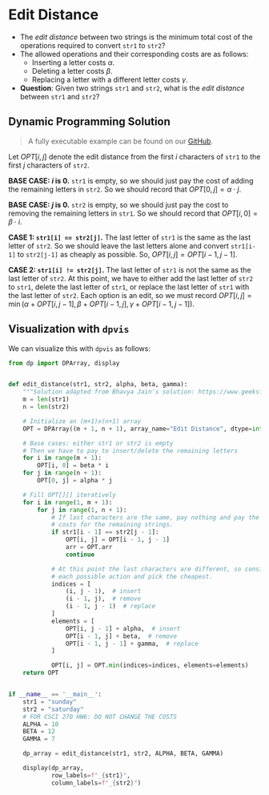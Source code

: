 # Edit Distance

- The *edit distance* between two strings is the minimum total cost of the
  operations required to convert `str1` to `str2`?
- The allowed operations and their corresponding costs are as follows:
    - Inserting a letter costs $\alpha$.
    - Deleting a letter costs $\beta$.
    - Replacing a letter with a different letter costs $\gamma$.
- **Question**: Given two strings `str1` and `str2`, what is the *edit
  distance* between `str1` and `str2`?

## Dynamic Programming Solution

> A fully executable example can be found on our
> [GitHub](https://github.com/itsdawei/dpvis/tree/main/demos/edit_distance.py).

Let $OPT[i, j]$ denote the edit distance from the first $i$ characters of
`str1` to the first $j$ characters of `str2`.

**BASE CASE: $i$ is $0$.** `str1` is empty, so we should just pay the cost of
adding the remaining letters in `str2`. So we should record that $OPT[0, j]
= \alpha \cdot j$.

**BASE CASE: $j$ is $0$.** `str2` is empty, so we should just pay the cost to
removing the remaining letters in `str1`. So we should record that $OPT[i, 0]
= \beta \cdot i$.

**CASE 1: `str1[i] == str2[j]`.** The last letter of `str1` is the same as the
last letter of `str2`. So we should leave the last letters alone and convert
`str1[i-1]` to `str2[j-1]` as cheaply as possible. So, $OPT[i, j] = OPT[i-1,
j-1]$.

**CASE 2: `str1[i] != str2[j]`.** The last letter of `str1` is not the same as
the last letter of `str2`. At this point, we have to either add the last letter
of `str2` to `str1`, delete the last letter of `str1`, or replace the last
letter of `str1` with the last letter of `str2`. Each option is an edit, so we
must record $OPT[i, j] = \min(\alpha + OPT[i, j - 1], \beta + OPT[i - 1, j],
\gamma + OPT[i - 1, j - 1])$.

## Visualization with `dpvis`

We can visualize this with `dpvis` as follows:

```python linenums="1"
from dp import DPArray, display


def edit_distance(str1, str2, alpha, beta, gamma):
    """Solution adapted from Bhavya Jain's solution: https://www.geeksforgeeks.org/edit-distance-dp-5/"""
    m = len(str1)
    n = len(str2)

    # Initialize an (m+1)x(n+1) array
    OPT = DPArray((m + 1, n + 1), array_name="Edit Distance", dtype=int)

    # Base cases: either str1 or str2 is empty
    # Then we have to pay to insert/delete the remaining letters
    for i in range(m + 1):
        OPT[i, 0] = beta * i
    for j in range(n + 1):
        OPT[0, j] = alpha * j

    # Fill OPT[][] iteratively
    for i in range(1, m + 1):
        for j in range(1, n + 1):
            # If last characters are the same, pay nothing and pay the optimal
            # costs for the remaining strings.
            if str1[i - 1] == str2[j - 1]:
                OPT[i, j] = OPT[i - 1, j - 1]
                arr = OPT.arr
                continue

            # At this point the last characters are different, so consider
            # each possible action and pick the cheapest.
            indices = [
                (i, j - 1),  # insert
                (i - 1, j),  # remove
                (i - 1, j - 1)  # replace
            ]
            elements = [
                OPT[i, j - 1] + alpha,  # insert
                OPT[i - 1, j] + beta,  # remove
                OPT[i - 1, j - 1] + gamma,  # replace
            ]

            OPT[i, j] = OPT.min(indices=indices, elements=elements)
    return OPT


if __name__ == '__main__':
    str1 = "sunday"
    str2 = "saturday"
    # FOR CSCI 270 HW6: DO NOT CHANGE THE COSTS
    ALPHA = 10
    BETA = 12
    GAMMA = 7

    dp_array = edit_distance(str1, str2, ALPHA, BETA, GAMMA)

    display(dp_array,
            row_labels=f"_{str1}",
            column_labels=f"_{str2}")
```
